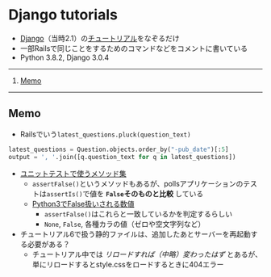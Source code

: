 # Django tutorials

- [Django][django]（当時2.1）の[チュートリアル][djtut]をなぞるだけ
- 一部Railsで同じことをするためのコマンドなどをコメントに書いている
- Python 3.8.2,  Django 3.0.4

---

1. [Memo](#memo)

---

## Memo

- Railsでいう`latest_questions.pluck(question_text)`

```python
latest_questions = Question.objects.order_by("-pub_date")[:5]
output = ', '.join([q.question_text for q in latest_questions])
```

- [ユニットテストで使うメソッド集][pyutest]
    - `assertFalse()`というメソッドもあるが、pollsアプリケーションのテストは`assertIs()`で値を **`False`そのものと比較** している
    - [Python3でFalse扱いされる数値][pyfalse]
        - `assertFalse()`はこれらと一致しているかを判定するらしい
        - `None`, `False`, 各種カラの値（ゼロや空文字列など）
- チュートリアル6で扱う静的ファイルは、追加したあとサーバーを再起動する必要がある？
    - チュートリアル中では _リロードすれば（中略）変わったはず_ とあるが、単にリロードするとstyle.cssをロードするときに404エラー

[django]: http://djangoproject.jp/
[djtut]: https://docs.djangoproject.com/en/3.0/
[pyutest]: https://docs.python.jp/3/library/unittest.html
[pyfalse]: https://docs.python.jp/3/library/stdtypes.html#truth-value-testing
